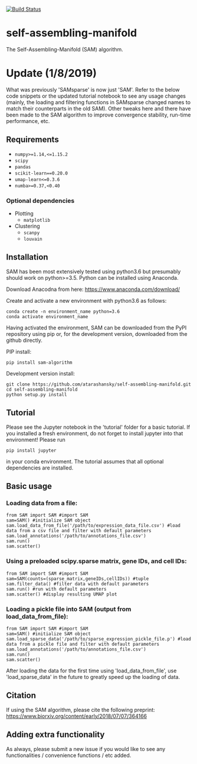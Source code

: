 [![Build Status](https://travis-ci.com/atarashansky/self-assembling-manifold.svg?branch=master)](https://travis-ci.com/atarashansky/self-assembling-manifold)

# self-assembling-manifold
The Self-Assembling-Manifold (SAM) algorithm.

# Update (1/8/2019)

What was previously 'SAMsparse' is now just 'SAM'. Refer to the below code snippets or the updated tutorial notebook to see any usage changes (mainly, the loading and filtering functions in SAMsparse changed names to match their counterparts in the old SAM). Other tweaks here and there have been made to the SAM algorithm to improve convergence stability, run-time performance, etc.

## Requirements
 - `numpy>=1.14,<=1.15.2`
 - `scipy`
 - `pandas`
 - `scikit-learn==0.20.0`
 - `umap-learn<=0.3.6`
 - `numba>=0.37,<0.40`

### Optional dependencies
 - Plotting
   - `matplotlib`
 - Clustering
   - `scanpy`
   - `louvain`

## Installation
SAM has been most extensively tested using python3.6 but presumably should work on python>=3.5. Python can be installed using Anaconda.

Download Anacodna from here:
    https://www.anaconda.com/download/

Create and activate a new environment with python3.6 as follows:
```
conda create -n environment_name python=3.6
conda activate environment_name
```

Having activated the environment, SAM can be downloaded from the PyPI repository using pip or, for the development version, downloaded from the github directly.

PIP install:
```
pip install sam-algorithm
```

Development version install:
```
git clone https://github.com/atarashansky/self-assembling-manifold.git
cd self-assembling-manifold
python setup.py install
```

## Tutorial
Please see the Jupyter notebook in the 'tutorial' folder for a basic tutorial. If you installed a fresh environment, do not forget to install jupyter into that environment! Please run
```
pip install jupyter
```
in your conda environment. The tutorial assumes that all optional dependencies are installed.

## Basic usage

### Loading data from a file:
```
from SAM import SAM #import SAM
sam=SAM() #initialize SAM object
sam.load_data_from_file('/path/to/expression_data_file.csv') #load data from a csv file and filter with default parameters
sam.load_annotations('/path/to/annotations_file.csv')
sam.run()
sam.scatter()
```

### Using a preloaded scipy.sparse matrix, gene IDs, and cell IDs:
```
from SAM import SAM #import SAM
sam=SAM(counts=(sparse_matrix,geneIDs,cellIDs)) #tuple
sam.filter_data() #filter data with default parameters
sam.run() #run with default parameters
sam.scatter() #display resulting UMAP plot
```

### Loading a pickle file into SAM (output from load_data_from_file):
```
from SAM import SAM #import SAM
sam=SAM() #initialize SAM object
sam.load_sparse_data('/path/to/sparse_expression_pickle_file.p') #load data from a pickle file and filter with default parameters
sam.load_annotations('/path/to/annotations_file.csv')
sam.run()
sam.scatter()
```
After loading the data for the first time using 'load_data_from_file', use 'load_sparse_data' in the future to greatly speed up the loading of data. 

## Citation
If using the SAM algorithm, please cite the following preprint:
https://www.biorxiv.org/content/early/2018/07/07/364166

## Adding extra functionality
As always, please submit a new issue if you would like to see any functionalities / convenience functions / etc added.
